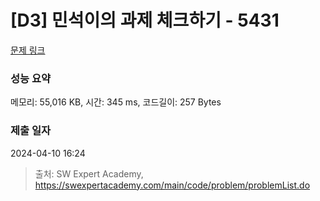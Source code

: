# [D3] 민석이의 과제 체크하기 - 5431 

[문제 링크](https://swexpertacademy.com/main/code/problem/problemDetail.do?contestProbId=AWVl3rWKDBYDFAXm) 

### 성능 요약

메모리: 55,016 KB, 시간: 345 ms, 코드길이: 257 Bytes

### 제출 일자

2024-04-10 16:24



> 출처: SW Expert Academy, https://swexpertacademy.com/main/code/problem/problemList.do
